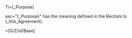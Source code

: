 Ti={_Purpose}

sec="{_Purpose}" has the meaning defined in the Recitals to {_this_Agreement}.

=[G/Z/ol/Base]
